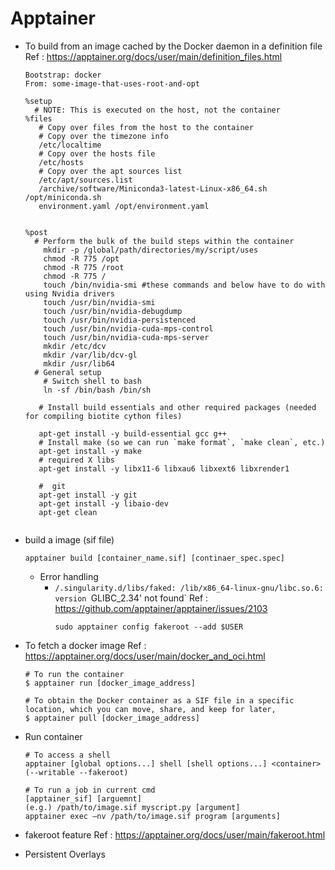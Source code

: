 # Apptainer
- To build from an image cached by the Docker daemon in a definition file
  Ref : https://apptainer.org/docs/user/main/definition_files.html
  ```
  Bootstrap: docker
  From: some-image-that-uses-root-and-opt

  %setup
    # NOTE: This is executed on the host, not the container
  %files
     # Copy over files from the host to the container
     # Copy over the timezone info
     /etc/localtime
     # Copy over the hosts file
     /etc/hosts
     # Copy over the apt sources list
     /etc/apt/sources.list
     /archive/software/Miniconda3-latest-Linux-x86_64.sh /opt/miniconda.sh
     environment.yaml /opt/environment.yaml


  %post
    # Perform the bulk of the build steps within the container
      mkdir -p /global/path/directories/my/script/uses
      chmod -R 775 /opt
      chmod -R 775 /root
      chmod -R 775 /
      touch /bin/nvidia-smi #these commands and below have to do with using Nvidia drivers
      touch /usr/bin/nvidia-smi
      touch /usr/bin/nvidia-debugdump
      touch /usr/bin/nvidia-persistenced
      touch /usr/bin/nvidia-cuda-mps-control
      touch /usr/bin/nvidia-cuda-mps-server
      mkdir /etc/dcv
      mkdir /var/lib/dcv-gl
      mkdir /usr/lib64
    # General setup
      # Switch shell to bash
      ln -sf /bin/bash /bin/sh

     # Install build essentials and other required packages (needed for compiling biotite cython files)

     apt-get install -y build-essential gcc g++
     # Install make (so we can run `make format`, `make clean`, etc.)
     apt-get install -y make
     # required X libs
     apt-get install -y libx11-6 libxau6 libxext6 libxrender1

     #  git
     apt-get install -y git
     apt-get install -y libaio-dev
     apt-get clean


  ```
- build a image (sif file)
  ```
  apptainer build [container_name.sif] [continaer_spec.spec]
  ```
  - Error handling
    - `/.singularity.d/libs/faked: /lib/x86_64-linux-gnu/libc.so.6: version `GLIBC_2.34' not found`
      Ref : https://github.com/apptainer/apptainer/issues/2103   
      ```
      sudo apptainer config fakeroot --add $USER
      ```
      
- To fetch a docker image
  Ref : https://apptainer.org/docs/user/main/docker_and_oci.html
  ```
  # To run the container 
  $ apptainer run [docker_image_address]

  # To obtain the Docker container as a SIF file in a specific location, which you can move, share, and keep for later,
  $ apptainer pull [docker_image_address]
  
  ```

- Run container
  ```
  # To access a shell
  apptainer [global options...] shell [shell options...] <container> (--writable --fakeroot)

  # To run a job in current cmd
  [apptainer_sif] [arguemnt]
  (e.g.) /path/to/image.sif myscript.py [argument]
  apptainer exec –nv /path/to/image.sif program [arguments]
  ```
- fakeroot feature
  Ref : https://apptainer.org/docs/user/main/fakeroot.html   
- Persistent Overlays
